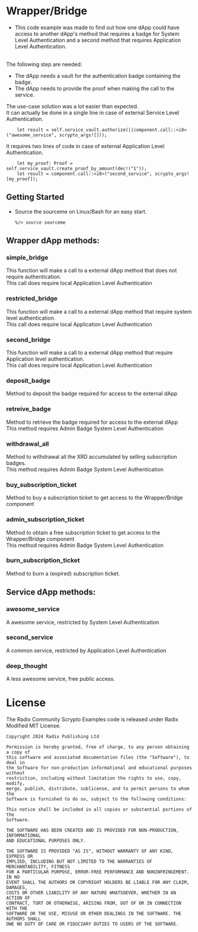 # Wrapper/Bridge

-    This code example was made to find out how one dApp could have access to another dApp's method that requires a badge for System Level Authentication and a second method that requires Application Level Authentication.</br>

</br>
The following step are needed:

- The dApp needs a vault for the authentication badge containing the badge.
- The dApp needs to provide the proof when making the call to the service.

The use-case solution was a lot easier than expected.</br> It can actually be done in a single line in case of external Service Level Authentication.

        let result = self.service_vault.authorize(||component.call::<i8>("awesome_service", scrypto_args![]));

It requires two lines of code in case of external Application Level Authentication.

        let my_proof: Proof = self.service_vault.create_proof_by_amount(dec!("1"));
        let result = component.call::<i8>("second_service", scrypto_args![my_proof]);


## Getting Started
-   Source the sourceme on Linux/Bash for an easy start.

        %/> source sourceme

## <b>Wrapper dApp methods:</b>

### <b>simple_bridge</b>
This function will make a call to a external dApp method that does not require authentication.</br>
This call does require local Application Level Authentication</br>

### <b>restricted_bridge</b>
This function will make a call to a external dApp method that require system level authentication.</br>
This call does require local Application Level Authentication</br>

### <b>second_bridge</b>
This function will make a call to a external dApp method that require Application level authentication.</br>
This call does require local Application Level Authentication</br>

### <b>deposit_badge</b>
Method to deposit the badge required for access to the external dApp</br>

### <b>retreive_badge</b>
Method to retrieve the badge required for access to the external dApp</br>
This method requires Admin Badge System Level Authentication</br> 

### <b>withdrawal_all</b>
Method to withdrawal all the XRD accumulated by selling subscription badges.</br>
This method requires Admin Badge System Level Authentication</br> 

### <b>buy_subscription_ticket</b>
Method to buy a subscription ticket to get access to the Wrapper/Bridge component</br>

### <b>admin_subscription_ticket</b>
Method to obtain a free subscription ticket to get access to the Wrapper/Bridge component</br>
This method requires Admin Badge System Level Authentication</br> 

### <b>burn_subscription_ticket</b>
Method to burn a (expired) subscription ticket. 

## <b>Service dApp methods:</b>
### <b>awesome_service</b>
A awesome service, restricted by System Level Authentication</br>
### <b>second_service</b>
A common service, restricted by Application Level Authentication</br>
### <b>deep_thought</b>
A less awesome service, free public access.</br>


# License

The Radix Community Scrypto Examples code is released under Radix Modified MIT License.

    Copyright 2024 Radix Publishing Ltd

    Permission is hereby granted, free of charge, to any person obtaining a copy of
    this software and associated documentation files (the "Software"), to deal in
    the Software for non-production informational and educational purposes without
    restriction, including without limitation the rights to use, copy, modify,
    merge, publish, distribute, sublicense, and to permit persons to whom the
    Software is furnished to do so, subject to the following conditions:

    This notice shall be included in all copies or substantial portions of the
    Software.

    THE SOFTWARE HAS BEEN CREATED AND IS PROVIDED FOR NON-PRODUCTION, INFORMATIONAL
    AND EDUCATIONAL PURPOSES ONLY.

    THE SOFTWARE IS PROVIDED "AS IS", WITHOUT WARRANTY OF ANY KIND, EXPRESS OR
    IMPLIED, INCLUDING BUT NOT LIMITED TO THE WARRANTIES OF MERCHANTABILITY, FITNESS
    FOR A PARTICULAR PURPOSE, ERROR-FREE PERFORMANCE AND NONINFRINGEMENT. IN NO
    EVENT SHALL THE AUTHORS OR COPYRIGHT HOLDERS BE LIABLE FOR ANY CLAIM, DAMAGES,
    COSTS OR OTHER LIABILITY OF ANY NATURE WHATSOEVER, WHETHER IN AN ACTION OF
    CONTRACT, TORT OR OTHERWISE, ARISING FROM, OUT OF OR IN CONNECTION WITH THE
    SOFTWARE OR THE USE, MISUSE OR OTHER DEALINGS IN THE SOFTWARE. THE AUTHORS SHALL
    OWE NO DUTY OF CARE OR FIDUCIARY DUTIES TO USERS OF THE SOFTWARE.